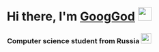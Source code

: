 <h1 align="center">Hi there, I'm <a href="https://github.com/GoogGod" target="_blank">GoogGod</a> 
<img src="https://github.com/blackcater/blackcater/raw/main/images/Hi.gif" height="32"/></h1>
<h3 align="center">Computer science student from Russia <img src="https://emojio.ru/images/apple-b/1f1f7-1f1fa.png" height="24"/</h3>  
<!--
**GoogGod/GoogGod** is a ✨ _special_ ✨ repository because its `README.md` (this file) appears on your GitHub profile.

Here are some ideas to get you started:

- 🔭 I’m currently working on ...
- 🌱 I’m currently learning ...
- 👯 I’m looking to collaborate on ...
- 🤔 I’m looking for help with ...
- 💬 Ask me about ...
- 📫 How to reach me: ...
- 😄 Pronouns: ...
- ⚡ Fun fact: ...
-->
